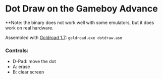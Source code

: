 # Dot Draw on the Gameboy Advance

**Note: the binary does not work well with some emulators, but it does work on real hardware.

Assembled with [Goldroad 1.7](https://www.gbadev.org/tools.php?showinfo=192): `goldroad.exe dotdraw.asm`

### Controls:
- D-Pad: move the dot
- A: erase
- B: clear screen
